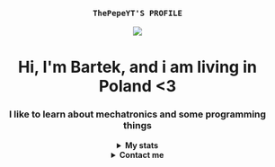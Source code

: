 <h3 align="center"> <code><strong>ThePepeYT'S PROFILE</strong></code></h3>
<p align="center"> <img src="https://komarev.com/ghpvc/?username=thepepeyt"> </img></p>




<h1 align="center"><strong>Hi, I'm Bartek, and i am living in Poland <3</strong></h1>
<h3 align="center">
I like to learn about mechatronics and some programming things
</h3>

<!-- Stats -->
<details align="center"><summary><b>My stats</b></summary>
    <img alt = "GitHub Stats" src="https://github-readme-stats.vercel.app/api?username=thepepeyt&show_icons=true&hide=issues&icon_color=C9D1D9&hide_border=false&title_color=C9D1D9&text_color=8B948D&bg_color=0D1117&theme=dark">

  [![trophy](https://github-profile-trophy.vercel.app/?username=thepepeyt&&theme=darkhub)](https://github.com/ryo-ma/github-profile-trophy)
    <!-- ![ThePepeYT wakatime stats](https://github-readme-stats.vercel.app/api/wakatime?username=thepepeyt)](https://github.com/anuraghazra/github-readme-stats) -->
</details>


<!-- Contact me -->
<details align="center"><summary><b>Contact me</b></summary>
    <ul>
        <li><strong>Discord:</strong> <code>ThePepeYT#1139</code></li>
        <li><strong>Discord Group:</strong> <code>[DISCORD](https://discord.gg/ktUcZwCsE4)</code</li>
    </ul>



</details>


